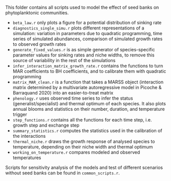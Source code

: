 This folder contains all scripts used to model the effect of seed banks on phytoplanktonic communities.  

* `beta_law.r` only plots a figure for a potential distribution of sinking rate
* `diagnostics_single_simu.r` plots different representations of a simulation: variation in parameters due to quadratic programming, time series of simulated abundances, comparison of simulated growth rates to observed growth rates
* `generate_fixed_values.r` is as simple generator of species-specific parameter values for sinking rates and niche widths, to remove this source of variability in the rest of the simulations
* `infer_interaction_matrix_growth_rate.r` contains the functions to turn MAR coefficients to BH coefficients, and to calibrate them with quadratic programming
* `matrix_MAR_clean.r` is a function that takes a MARSS object (interaction matrix determined by a multivariate autoregressive model in Picoche & Barraquand 2020) into an easier-to-treat matrix
* `phenology.r` uses observed time series to infer the status (generalist/specialist) and thermal optimum of each species. It also plots annual blooms and statistics on their number, duration, and temperature trigger
* `step_functions.r` contains all the functions for each time step, i.e. growth step and exchange step
* `summary_statistics.r` computes the statistics used in the calibration of the interactions
* `thermal_niche.r` draws the growth response of analysed species to temperature, depending on their niche width and thermal optimum
* `working_on_temperature.r` compares modeled and observed temperatures

Scripts for sensitivity analysis of the models and test of different scenarios without seed banks can be found in `common_scripts.r`.
